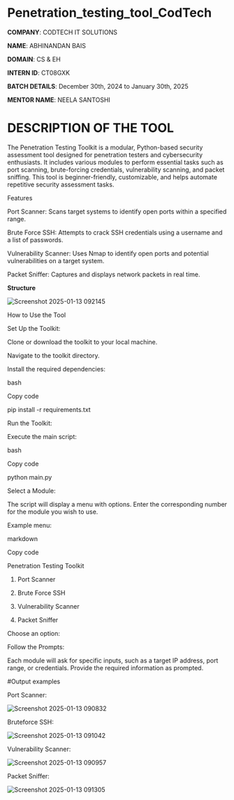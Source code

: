 # Penetration_testing_tool_CodTech

**COMPANY**: CODTECH IT SOLUTIONS

**NAME**: ABHINANDAN BAIS

**DOMAIN**: CS & EH

**INTERN ID**: CT08GXK

**BATCH DETAILS**: December 30th, 2024 to January 30th, 2025

**MENTOR NAME**: NEELA SANTOSHI

# DESCRIPTION OF THE TOOL

The Penetration Testing Toolkit is a modular, Python-based security assessment tool designed for penetration testers and cybersecurity enthusiasts. It includes various modules to perform essential tasks such as port scanning, brute-forcing credentials, vulnerability scanning, and packet sniffing. This tool is beginner-friendly, customizable, and helps automate repetitive security assessment tasks.

Features

Port Scanner: Scans target systems to identify open ports within a specified range.

Brute Force SSH: Attempts to crack SSH credentials using a username and a list of passwords.

Vulnerability Scanner: Uses Nmap to identify open ports and potential vulnerabilities on a target system.

Packet Sniffer: Captures and displays network packets in real time.

**Structure**

![Screenshot 2025-01-13 092145](https://github.com/user-attachments/assets/4e8bde4c-dfb9-4d98-8c8f-3cbe4335dc50)


How to Use the Tool

Set Up the Toolkit:



Clone or download the toolkit to your local machine.

Navigate to the toolkit directory.

Install the required dependencies:

bash

Copy code

pip install -r requirements.txt

Run the Toolkit:



Execute the main script:

bash

Copy code

python main.py

Select a Module:



The script will display a menu with options. Enter the corresponding number for the module you wish to use.

Example menu:

markdown

Copy code

Penetration Testing Toolkit

1. Port Scanner

2. Brute Force SSH

3. Vulnerability Scanner

4. Packet Sniffer

Choose an option: 

Follow the Prompts:



Each module will ask for specific inputs, such as a target IP address, port range, or credentials. Provide the required information as prompted.

#Output examples

Port Scanner:

![Screenshot 2025-01-13 090832](https://github.com/user-attachments/assets/8b655f34-e9a0-44d3-acfe-ba653702fb30)

Bruteforce SSH:

![Screenshot 2025-01-13 091042](https://github.com/user-attachments/assets/05f15579-1bc8-4ffe-8756-c8a422dc491d)

Vulnerability Scanner:

![Screenshot 2025-01-13 090957](https://github.com/user-attachments/assets/4d3d1d2c-7528-48ff-b095-f391ac8f7ce7)

Packet Sniffer:

![Screenshot 2025-01-13 091305](https://github.com/user-attachments/assets/f952493d-6f05-49b8-bd75-906c340a0404)

